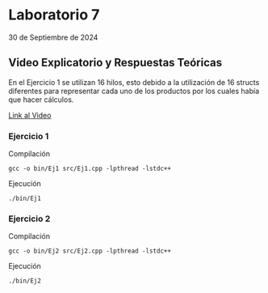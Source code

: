# Laboratorio 7
30 de Septiembre de 2024
## Video Explicatorio y Respuestas Teóricas
En el Ejercicio 1 se utilizan 16 hilos, esto debido a la utilización de 16 structs diferentes para representar cada uno de los productos por los cuales había que hacer cálculos.

[Link al Video](https://youtu.be/J8b69ztK5iA)

### Ejercicio 1

Compilación

```
gcc -o bin/Ej1 src/Ej1.cpp -lpthread -lstdc++
```

Ejecución

```
./bin/Ej1
```

### Ejercicio 2

Compilación

```
gcc -o bin/Ej2 src/Ej2.cpp -lpthread -lstdc++
```

Ejecución

```
./bin/Ej2
```
